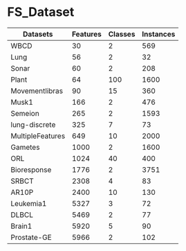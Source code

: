 # FS_Dataset
|Datasets|Features|Classes|Instances|
|---|---|---|---|
|WBCD|30|2|569|
|Lung|56|2|32|
|Sonar|60|2|208|
|Plant|64|100|1600|
|Movementlibras|90|15|360|
|Musk1|166|2|476|
|Semeion|265|2|1593|
|lung-discrete|325|7|73|
|MultipleFeatures|649|10|2000|
|Gametes|1000|2|1600|
|ORL|1024|40|400|
|Bioresponse|1776|2|3751|
|SRBCT|2308|4|83|
|AR10P|2400|10|130|
|Leukemia1|5327|3|72|
|DLBCL|5469|2|77|
|Brain1|5920|5|90|
|Prostate-GE|5966|2|102|

